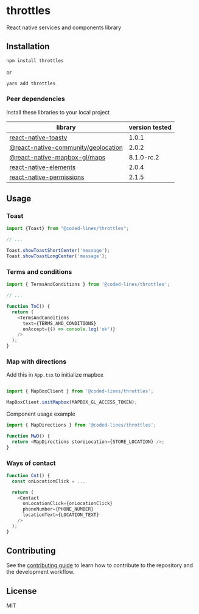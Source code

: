 # throttles

React native services and components library

## Installation

```sh
npm install throttles
```
or
```sh
yarn add throttles
```

### Peer dependencies
Install these libraries to your local project

library|version tested
----|----
[react-native-toasty](https://github.com/prscX/react-native-toasty)| 1.0.1
[@react-native-community/geolocation](https://github.com/react-native-community/react-native-geolocation)| 2.0.2
[@react-native-mapbox-gl/maps](https://github.com/react-native-mapbox-gl/maps)| 8.1.0-rc.2
[react-native-elements](https://github.com/react-native-elements/react-native-elements)| 2.0.4
[react-native-permissions](https://github.com/react-native-community/react-native-permissions)| 2.1.5

## Usage
### Toast
```js
import {Toast} from "@coded-lines/throttles";

// ...

Toast.showToastShortCenter('message');
Toast.showToastLongCenter('message');
```

### Terms and conditions
```js
import { TermsAndConditions } from '@coded-lines/throttles';

// ...

function TnC() {
  return (
    <TermsAndConditions
      text={TERMS_AND_CONDITIONS}
      onAccept={() => console.log('ok')}
    />
  );
}
```

### Map with directions
Add this in `App.tsx` to initialize mapbox
```js

import { MapBoxClient } from '@coded-lines/throttles';

MapBoxClient.initMapbox(MAPBOX_GL_ACCESS_TOKEN);
```

Component usage example
```js
import { MapDirections } from '@coded-lines/throttles';

function MwD() {
  return <MapDirections storeLocation={STORE_LOCATION} />;
}
```
### Ways of contact
```js
function Cnt() {
  const onLocationClick = ...

  return (
    <Contact
      onLocationClick={onLocationClick}
      phoneNumber={PHONE_NUMBER}
      locationText={LOCATION_TEXT}
    />
  );
}
```


## Contributing

See the [contributing guide](CONTRIBUTING.md) to learn how to contribute to the repository and the development workflow.

## License

MIT

